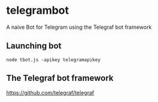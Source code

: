 # telegrambot
A naive Bot for Telegram using the Telegraf bot framework

## Launching bot
````
node tbot.js -apikey telegramapikey
````

## The Telegraf bot framework
https://github.com/telegraf/telegraf
